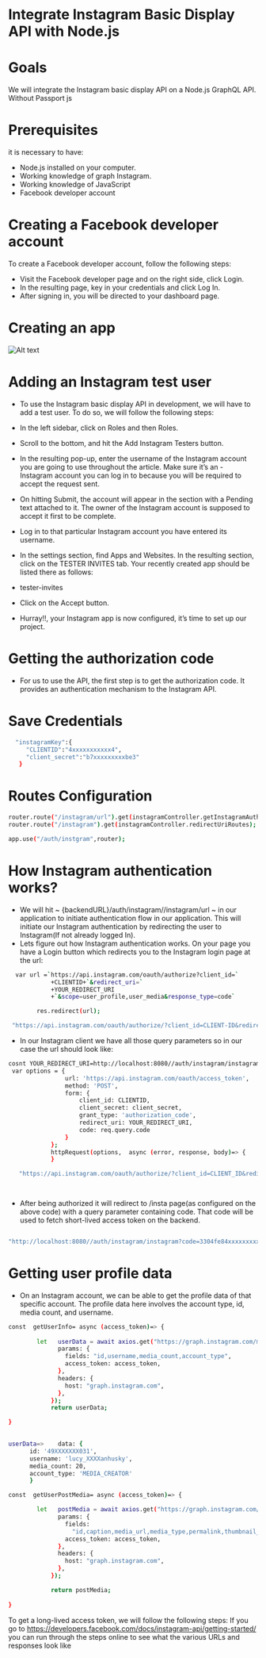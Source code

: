 # Integrate Instagram Basic Display API with Node.js 


# Goals
We will integrate the Instagram basic display API on a Node.js GraphQL API.
Without Passport js 

# Prerequisites
 it is necessary to have:

- Node.js installed on your computer.
- Working knowledge of graph Instagram.
- Working knowledge of JavaScript
- Facebook developer account
# Creating a Facebook developer account
 To create a Facebook developer account, follow the following steps:

- Visit the Facebook developer page and on the right side, click Login.
- In the resulting page, key in your credentials and click Log In.
- After signing in, you will be directed to your dashboard page.
# Creating an app

![Alt text](https://res.cloudinary.com/dryfxhged/image/upload/v1654750667/nwcp3lo7brft9sgdn8zd.png?raw=true "Title")



# Adding an Instagram test user
- To use the Instagram basic display API in development, we will have to add a test user. To do so, we will follow the following steps:

- In the left sidebar, click on Roles and then Roles.

- Scroll to the bottom, and hit the Add Instagram Testers button.

- In the resulting pop-up, enter the username of the Instagram account you are going to use throughout the article. Make sure it’s an -  Instagram account you can log in to because you will be required to accept the request sent.

- On hitting Submit, the account will appear in the section with a Pending text attached to it. The owner of the Instagram account is supposed to accept it first to be complete.

- Log in to that particular Instagram account you have entered its username.

- In the settings section, find Apps and Websites. In the resulting section, click on the TESTER INVITES tab. Your recently created app should be listed there as follows:

- tester-invites

- Click on the Accept button.

- Hurray!!, your Instagram app is now configured, it’s time to set up our project.
# Getting the authorization code
- For us to use the API, the first step is to get the authorization code. It provides an authentication mechanism to the Instagram API.
# Save Credentials
```sh
  "instagramKey":{
     "CLIENTID":"4xxxxxxxxxxx4",
     "client_secret":"b7xxxxxxxxxbe3"
   }
```
# Routes Configuration
```sh
router.route("/instagram/url").get(instagramController.getInstagramAuthURL); //get 
router.route("/instagram").get(instagramController.redirectUriRoutes); //callback routes

app.use("/auth/instgram",router);


```


# How Instagram authentication works?
- We will hit ~ {backendURL}/auth/instagram//instagram/url ~ in our application to initiate authentication flow in our application. This will initiate our Instagram authentication by redirecting the user to Instagram(If not already logged In).
- Lets figure out how Instagram authentication works. On your page you have a Login button which redirects you to the Instagram login page at the url:
```sh
  var url =`https://api.instagram.com/oauth/authorize?client_id=`
            +CLIENTID+`&redirect_uri=`
            +YOUR_REDIRECT_URI
            +`&scope=user_profile,user_media&response_type=code`

        res.redirect(url);

 "https://api.instagram.com/oauth/authorize/?client_id=CLIENT-ID&redirect_uri=REDIRECT-URI&response_type=code"
```
- In our Instagram client we have all those query parameters so in our case the url should look like:
```sh
cosnt YOUR_REDIRECT_URI=http://localhost:8080//auth/instagram/instagram;
 var options = {
                url: 'https://api.instagram.com/oauth/access_token',
                method: 'POST',
                form: {
                    client_id: CLIENTID,
                    client_secret: client_secret,
                    grant_type: 'authorization_code',
                    redirect_uri: YOUR_REDIRECT_URI,
                    code: req.query.code
                }
            };
            httpRequest(options,  async (error, response, body)=> {
            }

   "https://api.instagram.com/oauth/authorize/?client_id=CLIENT_ID&redirect_uri=http://localhost:8080//auth/instagram/instagram&response_type=code"

  
```

- After being authorized it will redirect to /insta page(as configured on the above code) with a query parameter containing code. That code will be used to fetch short-lived access token on the backend.

```sh

"http://localhost:8080//auth/instagram/instagram?code=3304fe84xxxxxxxxxxxxxxxxxxdec"

```


# Getting user profile data
- On an Instagram account, we can be able to get the profile data of that specific account. The profile data here involves the account type, id, media count, and username.
```sh
const  getUserInfo= async (access_token)=> {
    
        let   userData = await axios.get("https://graph.instagram.com/me", {
              params: {
                fields: "id,username,media_count,account_type",
                access_token: access_token,
              },
              headers: {
                host: "graph.instagram.com",
              },
            });
            return userData;

}

            
userData=>    data: {
      id: '49XXXXXXX031',
      username: 'lucy_XXXXanhusky',
      media_count: 20,
      account_type: 'MEDIA_CREATOR'
      }

const  getUserPostMedia= async (access_token)=> {

        let   postMedia = await axios.get("https://graph.instagram.com/me/media", {
              params: {
                fields:
                  "id,caption,media_url,media_type,permalink,thumbnail_url,timestamp,username",
                access_token: access_token,
              },
              headers: {
                host: "graph.instagram.com",
              },
            });

            return postMedia;
      
}

```



To get a long-lived access token, we will follow the following steps:
 If you go to https://developers.facebook.com/docs/instagram-api/getting-started/ you can run through the steps online to see what the various URLs and responses look like
